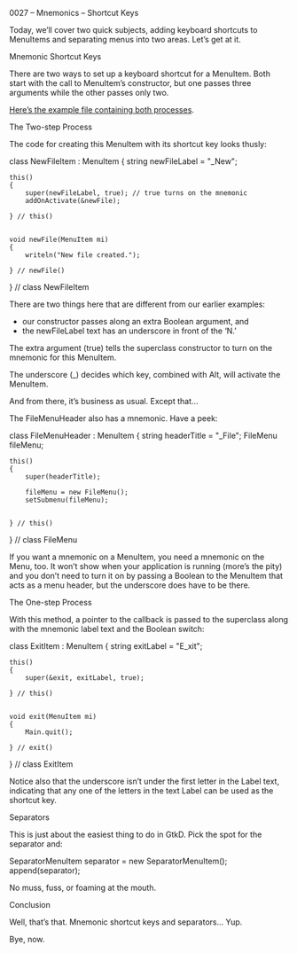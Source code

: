 ﻿0027 – Mnemonics – Shortcut Keys

Today, we’ll cover two quick subjects, adding keyboard shortcuts to MenuItems and separating menus into two areas. Let’s get at it.

Mnemonic Shortcut Keys

There are two ways to set up a keyboard shortcut for a MenuItem. Both start with the call to MenuItem’s constructor, but one passes three arguments while the other passes only two.

[Here’s the example file containing both processes]().

The Two-step Process

The code for creating this MenuItem with its shortcut key looks thusly:

class NewFileItem : MenuItem
{
	string newFileLabel = "_New";
   
	this()
	{
		super(newFileLabel, true); // true turns on the mnemonic
		addOnActivate(&newFile);
		
	} // this()
	
	
	void newFile(MenuItem mi)
	{
		writeln("New file created.");
		
	} // newFile()
	
} // class NewFileItem

There are two things here that are different from our earlier examples:

- our constructor passes along an extra Boolean argument, and
- the newFileLabel text has an underscore in front of the ‘N.’

The extra argument (true) tells the superclass constructor to turn on the mnemonic for this MenuItem.

The underscore (_) decides which key, combined with Alt, will activate the MenuItem.

And from there, it’s business as usual. Except that…

The FileMenuHeader also has a mnemonic. Have a peek:

class FileMenuHeader : MenuItem
{
	string headerTitle = "_File";
	FileMenu fileMenu;
	
	this()
	{
		super(headerTitle);
		
		fileMenu = new FileMenu();
		setSubmenu(fileMenu);
		
		
	} // this()
	
} // class FileMenu

If you want a mnemonic on a MenuItem, you need a mnemonic on the Menu, too. It won’t show when your application is running (more’s the pity) and you don’t need to turn it on by passing a Boolean to the MenuItem that acts as a menu header, but the underscore does have to be there.

The One-step Process

With this method, a pointer to the callback is passed to the superclass along with the mnemonic label text and the Boolean switch:

class ExitItem : MenuItem
{
	string exitLabel = "E_xit";
   
	this()
	{
		super(&exit, exitLabel, true);
		
	} // this()
	
	
	void exit(MenuItem mi)
	{
		Main.quit();
		
	} // exit()
	
} // class ExitItem

Notice also that the underscore isn’t under the first letter in the Label text, indicating that any one of the letters in the text Label can be used as the shortcut key.

Separators

This is just about the easiest thing to do in GtkD. Pick the spot for the separator and:

SeparatorMenuItem separator = new SeparatorMenuItem();
append(separator);

No muss, fuss, or foaming at the mouth.

Conclusion

Well, that’s that. Mnemonic shortcut keys and separators… Yup.

Bye, now.

